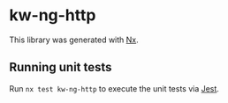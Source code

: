 # kw-ng-http

This library was generated with [Nx](https://nx.dev).


## Running unit tests

Run `nx test kw-ng-http` to execute the unit tests via [Jest](https://jestjs.io).


